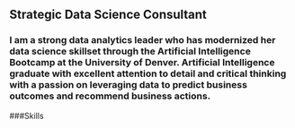 ## Strategic Data Science Consultant

### I am a strong data analytics leader who has modernized her data science skillset through the Artificial Intelligence Bootcamp at the University of Denver.  Artificial Intelligence graduate with excellent attention to detail and critical thinking with a passion on leveraging data to predict business outcomes and recommend business actions.

###Skills


<!--
**MMittels/MMittels** is a ✨ _special_ ✨ repository because its `README.md` (this file) appears on your GitHub profile.

Here are some ideas to get you started:

- 🔭 I’m currently working on ...
- 🌱 I’m currently learning ...
- 👯 I’m looking to collaborate on ...
- 🤔 I’m looking for help with ...
- 💬 Ask me about ...
- 📫 How to reach me: ...
- 😄 Pronouns: ...
- ⚡ Fun fact: ...
-->
